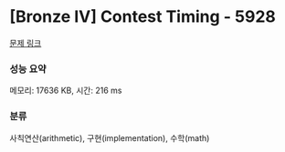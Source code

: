 # [Bronze IV] Contest Timing - 5928 

[문제 링크](https://www.acmicpc.net/problem/5928) 

### 성능 요약

메모리: 17636 KB, 시간: 216 ms

### 분류

사칙연산(arithmetic), 구현(implementation), 수학(math)

